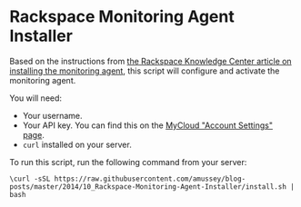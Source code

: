 # Rackspace Monitoring Agent Installer

Based on the instructions from [the Rackspace Knowledge Center article on installing the monitoring agent](http://www.rackspace.com/knowledge_center/article/install-the-cloud-monitoring-agent), this script will configure and activate the monitoring agent.

You will need:

 - Your username.
 - Your API key.  You can find this on the [MyCloud "Account Settings" page](https://mycloud.rackspace.com/account#settings).
 - `curl` installed on your server.

To run this script, run the following command from your server:

    \curl -sSL https://raw.githubusercontent.com/amussey/blog-posts/master/2014/10_Rackspace-Monitoring-Agent-Installer/install.sh | bash
